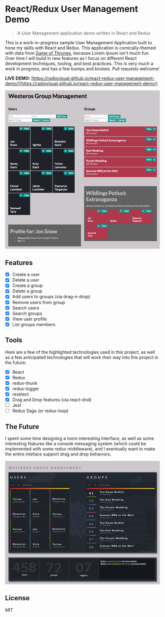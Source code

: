# React/Redux User Management Demo

> A User Management application demo written in React and Redux

This is a work-in-progress sample User Management Application built to hone my skills with React and Redux. This application
is comically-themed with data from [Game of Thrones](https://en.wikipedia.org/wiki/Game_of_Thrones), because Lorem Ipsum isn't much fun.
 Over time I will build in new features as I focus on different React development techniques, tooling, and best practices.
This is very much a work in progress, and has a few bumps and bruises. Pull requests welcome!

**LIVE DEMO:** [https://radiovisual.github.io/react-redux-user-management-demo/](https://radiovisual.github.io/react-redux-user-management-demo/)

![](media/screenshot.jpg)

## Features

- [x] Create a user
- [x] Delete a user
- [x] Create a group
- [x] Delete a group
- [x] Add users to groups (via drag-n-drop)
- [x] Remove users from group
- [x] Search users
- [x] Search groups
- [x] View user profile
- [x] List groups members

## Tools

Here are a few of the highlighted technologies used in this project, as well as a few anticipated technologies
that will work their way into this project in the future:

- [x] React
- [x] Redux
- [x] redux-thunk
- [x] redux-logger
- [x] reselect
- [x] Drag and Drop features (via react-dnd)
- [ ] Jest
- [ ] Redux Saga (or redux-loop)

## The Future

I spent some time designing a more interesting Interface, as well as some interesting features like a
console messaging system (which could be implemented with some redux middleware), and I eventually want
to make the entire inteface support drag and drop behaviors.

![](media/screenshot-future.jpg)

## License

MIT